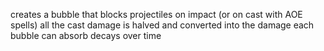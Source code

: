 creates a bubble that blocks projectiles on impact (or on cast with AOE spells)
all the cast damage is halved and converted into the damage each bubble can absorb
decays over time
